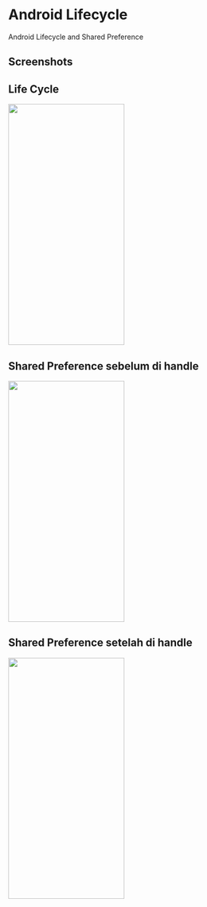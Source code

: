 # Android Lifecycle

Android Lifecycle and Shared Preference

## Screenshots

## Life Cycle
<img src="https://github.com/nuryadincjr/android-lifecycle/1.gif" width="233" height="483"> 

## Shared Preference sebelum di handle
<img src="https://github.com/nuryadincjr/android-lifecycle/2.gif" width="233" height="483">

## Shared Preference setelah di handle

<img src="https://github.com/nuryadincjr/android-lifecycle/3.gif" width="233" height="483">
